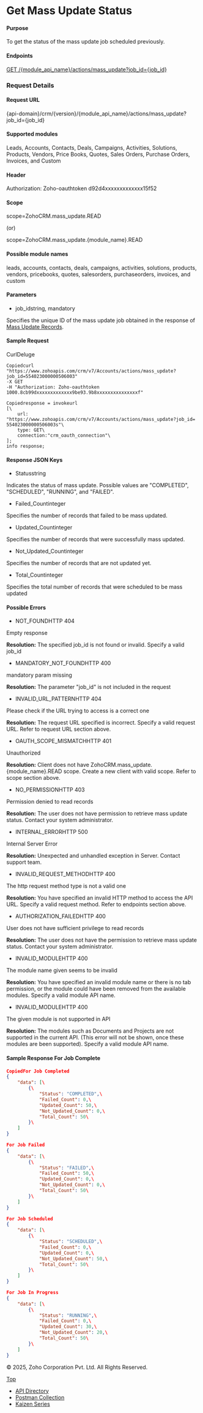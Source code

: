 
# Get Mass Update Status

#### Purpose

To get the status of the mass update job scheduled previously.

#### Endpoints

[GET /{module\_api\_name}/actions/mass\_update?job\_id={job\_id}](https://www.zoho.com/crm/developer/docs/api/v7/mass-update-status.html)

### Request Details

#### Request URL

{api-domain}/crm/{version}/{module\_api\_name}/actions/mass\_update?job\_id={job\_id}

#### Supported modules

Leads, Accounts, Contacts, Deals, Campaigns, Activities, Solutions, Products, Vendors, Price Books, Quotes, Sales Orders, Purchase Orders, Invoices, and Custom

#### Header

Authorization: Zoho-oauthtoken d92d4xxxxxxxxxxxxx15f52

#### Scope

scope=ZohoCRM.mass\_update.READ

(or)

scope=ZohoCRM.mass\_update.{module\_name}.READ

#### Possible module names

leads, accounts, contacts, deals, campaigns, activities, solutions, products, vendors, pricebooks, quotes, salesorders, purchaseorders, invoices, and custom

#### Parameters

- job\_idstring, mandatory



Specifies the unique ID of the mass update job obtained in the response of [Mass Update Records](https://www.zoho.com/crm/developer/docs/api/v7/mass-update-records.html).


#### Sample Request

CurlDeluge

``` curl
Copiedcurl "https://www.zohoapis.com/crm/v7/Accounts/actions/mass_update?job_id=554023000000506003"
-X GET
-H "Authorization: Zoho-oauthtoken 1000.8cb99dxxxxxxxxxxxxx9be93.9b8xxxxxxxxxxxxxxxf"
```

``` deluge
Copiedresponse = invokeurl
[\
	url: "https://www.zohoapis.com/crm/v7/Accounts/actions/mass_update?job_id= 554023000000506003s"\
	type: GET\
	connection:"crm_oauth_connection"\
];
info response;
```

#### Response JSON Keys

- Statusstring



Indicates the status of mass update. Possible values are "COMPLETED", "SCHEDULED", "RUNNING", and "FAILED".

- Failed\_Countinteger



Specifies the number of records that failed to be mass updated.

- Updated\_Countinteger



Specifies the number of records that were successfully mass updated.

- Not\_Updated\_Countinteger



Specifies the number of records that are not updated yet.

- Total\_Countinteger



Specifies the total number of records that were scheduled to be mass updated


#### Possible Errors

- NOT\_FOUNDHTTP 404



Empty response

**Resolution:** The specified job\_id is not found or invalid. Specify a valid job\_id

- MANDATORY\_NOT\_FOUNDHTTP 400



mandatory param missing

**Resolution:** The parameter "job\_id" is not included in the request

- INVALID\_URL\_PATTERNHTTP 404



Please check if the URL trying to access is a correct one

**Resolution:** The request URL specified is incorrect. Specify a valid request URL. Refer to request URL section above.

- OAUTH\_SCOPE\_MISMATCHHTTP 401



Unauthorized

**Resolution:** Client does not have ZohoCRM.mass\_update.{module\_name}.READ scope. Create a new client with valid scope. Refer to scope section above.

- NO\_PERMISSIONHTTP 403



Permission denied to read records

**Resolution:** The user does not have permission to retrieve mass update status. Contact your system administrator.

- INTERNAL\_ERRORHTTP 500



Internal Server Error

**Resolution:** Unexpected and unhandled exception in Server. Contact support team.

- INVALID\_REQUEST\_METHODHTTP 400



The http request method type is not a valid one

**Resolution:** You have specified an invalid HTTP method to access the API URL. Specify a valid request method. Refer to endpoints section above.

- AUTHORIZATION\_FAILEDHTTP 400



User does not have sufficient privilege to read records

**Resolution:** The user does not have the permission to retrieve mass update status. Contact your system administrator.

- INVALID\_MODULEHTTP 400



The module name given seems to be invalid

**Resolution:** You have specified an invalid module name or there is no tab permission, or the module could have been removed from the available modules. Specify a valid module API name.

- INVALID\_MODULEHTTP 400



The given module is not supported in API

**Resolution:** The modules such as Documents and Projects are not supported in the current API. (This error will not be shown, once these modules are been supported). Specify a valid module API name.


#### Sample Response For Job Complete

``` json
CopiedFor Job Completed
{
    "data": [\
        {\
            "Status": "COMPLETED",\
            "Failed_Count": 0,\
            "Updated_Count": 50,\
            "Not_Updated_Count": 0,\
            "Total_Count": 50\
        }\
    ]
}

For Job Failed
{
    "data": [\
        {\
            "Status": "FAILED",\
            "Failed_Count": 50,\
            "Updated_Count": 0,\
            "Not_Updated_Count": 0,\
            "Total_Count": 50\
        }\
    ]
}

For Job Scheduled
{
    "data": [\
        {\
            "Status": "SCHEDULED",\
            "Failed_Count": 0,\
            "Updated_Count": 0,\
            "Not_Updated_Count": 50,\
            "Total_Count": 50\
        }\
    ]
}

For Job In Progress
{
    "data": [\
        {\
            "Status": "RUNNING",\
            "Failed_Count": 0,\
            "Updated_Count": 30,\
            "Not_Updated_Count": 20,\
            "Total_Count": 50\
        }\
    ]
}
```

© 2025, Zoho Corporation Pvt. Ltd. All Rights Reserved.

[Top](https://www.zoho.com/crm/developer/docs/api/v7/mass-update-status.html#top)

- [API Directory](https://www.zoho.com/crm/developer/docs/api-directory.html?source_from=qlink_)
- [Postman Collection](https://www.postman.com/zohocrmdevelopers/workspace/zoho-crm-developers/overview?source_from=qlink_)
- [Kaizen Series](https://www.zoho.com/crm/developer/docs/kaizen-series-directory.html?source_from=qlink_)